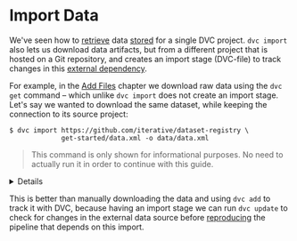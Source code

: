 # Import Data

We've seen how to [retrieve](/doc/get-started/retrieve-data) data
[stored](/doc/get-started/store-data) for a single <abbr>DVC project</abbr>.
`dvc import` also lets us download <abbr>data artifacts</abbr>, but from a
different project that is hosted on a Git repository, and creates an import
stage (DVC-file) to track changes in this
[external dependency](/doc/user-guide/external-dependencies).

For example, in the [Add Files](/doc/get-started/add-files) chapter we download
raw data using the `dvc get` command – which unlike `dvc import` does not create
an import stage. Let's say we wanted to download the same dataset, while keeping
the connection to its source project:

```dvc
$ dvc import https://github.com/iterative/dataset-registry \
             get-started/data.xml -o data/data.xml
```

> This command is only shown for informational purposes. No need to actually run
> it in order to continue with this guide.

<details>

### Expand to learn more details about importing

If successful, the command above would download `data/data.xml`, add it to
`.gitignore`, and create the `data.xml.dvc` import stage.

Note that the
[iterative/dataset-registry](https://github.com/iterative/dataset-registry)
project doesn't actually store a `get-started/data.xml` file. Instead, DVC
inspects
[get-started/data.xml.dvc](https://github.com/iterative/dataset-registry/blob/master/get-started/data.xml.dvc)
and tries to retrieve the file using the external project's default remote
(configured
[here](https://github.com/iterative/dataset-registry/blob/master/.dvc/config)).

In order to track changes of the dataset in its source project, the DVC-file
(import stage) created by `dvc import` uses the `repo` field in the dependencies
(`deps`) section. For example:

```yaml
md5: 31b266a32dc67a0f3af693b3b87d4194
locked: true
deps:
  - path: get-started/data.xml
    repo:
      url: https://github.com/iterative/dataset-registry
      rev_lock: 7476a858f6200864b5755863c729bff41d0fb045
outs:
  - md5: a304afb96060aad90176268345e10355
    path: data/data.xml
    cache: true
    metric: false
    persist: false
```

The `url` subfield points to the source project, while `rev_lock` lets us know
which Git version did this data come from. Note that the import can be brought
to date with `dvc update`, which also updates the `rev_lock` value.

</details>

This is better than manually downloading the data and using `dvc add` to track
it with DVC, because having an import stage we can run `dvc update` to check for
changes in the external data source before
[reproducing](/doc/get-started/reproduce) the <abbr>pipeline</abbr> that depends
on this import.
